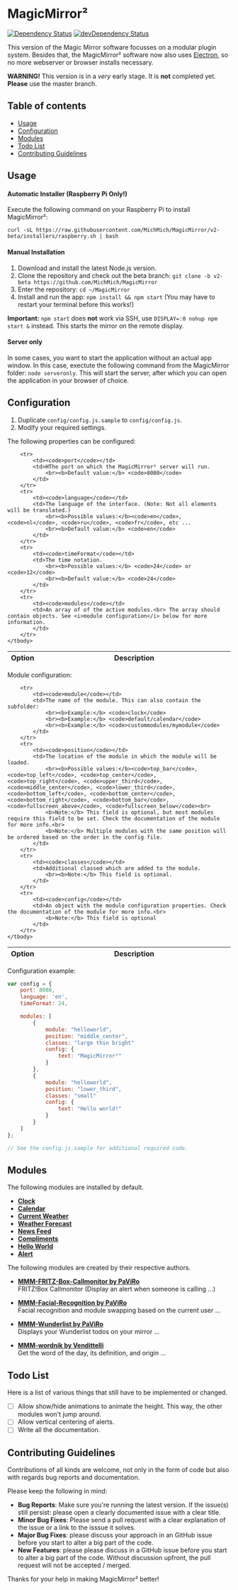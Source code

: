 # MagicMirror²

[![Dependency Status](https://david-dm.org/MichMich/MagicMirror/v2-beta.svg)](https://david-dm.org/MichMich/MagicMirror/v2-beta)
[![devDependency Status](https://david-dm.org/MichMich/MagicMirror/v2-beta/dev-status.svg)](https://david-dm.org/MichMich/MagicMirror/v2-beta#info=devDependencies)

This version of the Magic Mirror software focusses on a modular plugin system. Besides that, the MagicMirror² software now also uses [Electron](http://electron.atom.io/), so no more webserver or browser installs necessary.

**WARNING!** This version is in a *very* early stage. It is **not** completed yet. **Please** use the master branch.

## Table of contents

- [Usage](#usage)
- [Configuration](#configuration)
- [Modules](#modules)
- [Todo List](#todo-list)
- [Contributing Guidelines](#contributing-guidelines)

## Usage 

#### Automatic Installer (Raspberry Pi Only!)

Execute the following command on your Raspberry Pi to install MagicMirror²:
````
curl -sL https://raw.githubusercontent.com/MichMich/MagicMirror/v2-beta/installers/raspberry.sh | bash
````

#### Manual Installation

1. Download and install the latest Node.js version.
2. Clone the repository and check out the beta branch: `git clone -b v2-beta https://github.com/MichMich/MagicMirror`
3. Enter the repository: `cd ~/MagicMirror`
4. Install and run the app: `npm install && npm start` (You may have to restart your terminal before this works!)

**Important:** `npm start` does **not** work via SSH, use `DISPLAY=:0 nohup npm start &` instead. This starts the mirror on the remote display.

#### Server only

In some cases, you want to start the application without an actual app window. In this case, exectute the following command from the MagicMirror folder: `node serveronly`. This will start the server, after which you can open the application in your browser of choice.

## Configuration

1. Duplicate `config/config.js.sample` to `config/config.js`.
2. Modify your required settings.

The following properties can be configured:


<table width="100%">
	<!-- why, markdown... -->
	<thead>
		<tr>
			<th>Option</th>
			<th width="100%">Description</th>
		</tr>
	<thead>
	<tbody>

		<tr>
			<td><code>port</code></td>
			<td>HThe port on which the MagicMirror² server will run.
				<br><b>Default value:</b> <code>8080</code> 
			</td>
		</tr>
		<tr>
			<td><code>language</code></td>
			<td>The language of the interface. (Note: Not all elements will be translated.)
				<br><b>Possible values:</b><code>en</code>, <code>nl</code>, <code>ru</code>, <code>fr</code>, etc ...
				<br><b>Default value:</b> <code>en</code>
			</td>
		</tr>
		<tr>
			<td><code>timeFormat</code></td>
			<td>The time notation.
				<br><b>Possible values:</b> <code>24</code> or <code>12</code>
				<br><b>Default value:</b> <code>24</code> 
			</td>
		</tr>
		<tr>
			<td><code>modules</code></td>
			<td>An array of of the active modules.<br> The array should contain objects. See <i>module configuration</i> below for more information.
			</td>
		</tr>
	</tbody>
</table>

Module configuration:

<table width="100%">
	<!-- why, markdown... -->
	<thead>
		<tr>
			<th>Option</th>
			<th width="100%">Description</th>
		</tr>
	<thead>
	<tbody>

		<tr>
			<td><code>module</code></td>
			<td>The name of the module. This can also contain the subfolder:
				<br><b>Example:</b> <code>clock</code>
				<br><b>Example:</b> <code>default/calendar</code>
				<br><b>Example:</b> <code>custommodules/mymodule</code>
			</td>
		</tr>
		<tr>
			<td><code>position</code></td>
			<td>The location of the module in which the module will be loaded. 
				<br><b>Possible values:</b><code>top_bar</code>, <code>top_left</code>, <code>top_center</code>, <code>top_right</code>, <code>upper_third</code>, <code>middle_center</code>, <code>lower_third</code>, <code>bottom_left</code>, <code>bottom_center</code>, <code>bottom_right</code>, <code>bottom_bar</code>, <code>fullscreen_above</code>, <code>fullscreen_below</code><br>
				<b>Note:</b> This field is optional, but most modules require this field to be set. Check the documentation of the module for more info.<br>
				<b>Note:</b> Multiple modules with the same position will be ordered based on the order in the config file.
			</td>
		</tr>
		<tr>
			<td><code>classes</code></td>
			<td>Additional classed which are added to the module. 
				<br><b>Note:</b> This field is optional.
			</td>
		</tr>
		<tr>
			<td><code>config</code></td>
			<td>An object with the module configuration properties. Check the documentation of the module for more info.<br>
				<b>Note:</b> This field is optional
			</td>
		</tr>
	</tbody>
</table>

Configuration example:

````javascript
var config = {
	port: 8080,
	language: 'en',
	timeFormat: 24,

	modules: [
		{
			module: "helloworld",
			position: "middle_center",
			classes: "large thin bright"
			config: {
				text: "MagicMirror²"
			}
		},
		{
			module: "helloworld",
			position: "lower_third",
			classes: "small"
			config: {
				text: "Hello world!"
			}
		}
	]
};

// See the config.js.sample for additional required code.
````

## Modules

The following modules are installed by default.

- [**Clock**](modules/default/clock)
- [**Calendar**](modules/default/calendar)
- [**Current Weather**](modules/default/currentweather)
- [**Weather Forecast**](modules/default/weatherforecast)
- [**News Feed**](modules/default/newsfeed)
- [**Compliments**](modules/default/compliments)
- [**Hello World**](modules/default/helloworld)
- [**Alert**](modules/default/alert)

The following modules are created by their respective authors.

- **[MMM-FRITZ-Box-Callmonitor by PaViRo](https://github.com/paviro/MMM-FRITZ-Box-Callmonitor)** <br> FRITZ!Box Callmonitor (Display an alert when someone is calling ...)

- **[MMM-Facial-Recognition by PaViRo](https://github.com/paviro/MMM-Facial-Recognition)** <br> Facial recognition and module swapping based on the current user ...

- **[MMM-Wunderlist by PaViRo](https://github.com/paviro/MMM-Wunderlist)** <br> Displays your Wunderlist todos on your mirror ...
 
- **[MMM-wordnik by Vendittelli](https://github.com/SVendittelli/MMM-wordnik)** <br> Get the word of the day, its definition, and origin ...

## Todo List

Here is a list of various things that still have to be implemented or changed.

- [ ] Allow show/hide animations to animate the height. This way, the other modules won't jump around.
- [ ] Allow vertical centering of alerts.
- [ ] Write all the documentation.

## Contributing Guidelines

Contributions of all kinds are welcome, not only in the form of code but also with regards bug reports and documentation.

Please keep the following in mind:

- **Bug Reports**:  Make sure you're running the latest version. If the issue(s) still persist: please open a clearly documented issue with a clear title. 
- **Minor Bug Fixes**: Please send a pull request with a clear explanation of the issue or a link to the isssue it solves.
- **Major Bug Fixes**: please discuss your approach in an GitHub issue before you start to alter a big part of the code.
- **New Features**: please please discuss in a GitHub issue before you start to alter a big part of the code. Without discussion upfront, the pull request will not be accepted / merged.

Thanks for your help in making MagicMirror² better! 
